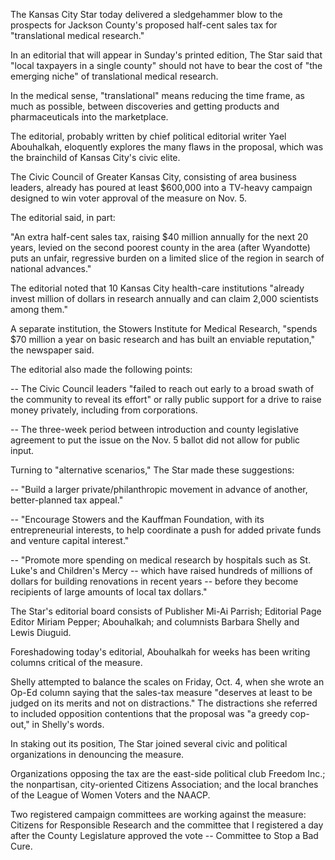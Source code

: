 The Kansas City Star today delivered a sledgehammer blow to the prospects for Jackson County's proposed half-cent sales tax for "translational medical research."

In an editorial that will appear in Sunday's printed edition, The Star said that "local taxpayers in a single county" should not have to bear the cost of "the emerging niche" of translational medical research.

In the medical sense, "translational" means reducing the time frame, as much as possible, between discoveries and getting products and pharmaceuticals into the marketplace.

The editorial, probably written by chief political editorial writer Yael Abouhalkah, eloquently explores the many flaws in the proposal, which was the brainchild of Kansas City's civic elite.

The Civic Council of Greater Kansas City, consisting of area business leaders, already has poured at least $600,000 into a TV-heavy campaign designed to win voter approval of the measure on Nov. 5.

The editorial said, in part:

"An extra half-cent sales tax, raising $40 million annually for the next 20 years, levied on the second poorest county in the area (after Wyandotte) puts an unfair, regressive burden on a limited slice of the region in search of national advances."

The editorial noted that 10 Kansas City health-care institutions "already invest million of dollars in research annually and can claim 2,000 scientists among them."

A separate institution, the Stowers Institute for Medical Research, "spends $70 million a year on basic research and has built an enviable reputation," the newspaper said.

The editorial also made the following points:

-- The Civic Council leaders "failed to reach out early to a broad swath of the community to reveal its effort" or rally public support for a drive to raise money privately, including from corporations.

-- The three-week period between introduction and county legislative agreement to put the issue on the Nov. 5 ballot did not allow for public input.

Turning to "alternative scenarios," The Star made these suggestions:

-- "Build a larger private/philanthropic movement in advance of another, better-planned tax appeal."

-- "Encourage Stowers and the Kauffman Foundation, with its entrepreneurial interests, to help coordinate a push for added private funds and venture capital interest."

-- "Promote more spending on medical research by hospitals such as St. Luke's and Children's Mercy -- which have raised hundreds of millions of dollars for building renovations in recent years -- before they become recipients of large amounts of local tax dollars."

The Star's editorial board consists of Publisher Mi-Ai Parrish; Editorial Page Editor Miriam Pepper; Abouhalkah; and columnists Barbara Shelly and Lewis Diuguid.

Foreshadowing today's editorial, Abouhalkah for weeks has been writing columns critical of the measure.

Shelly attempted to balance the scales on Friday, Oct. 4, when she wrote an Op-Ed column saying that the sales-tax measure "deserves at least to be judged on its merits and not on distractions." The distractions she referred to included opposition contentions that the proposal was "a greedy cop-out," in Shelly's words.

In staking out its position, The Star joined several civic and political organizations in denouncing the measure.

Organizations opposing the tax are the east-side political club Freedom Inc.; the nonpartisan, city-oriented Citizens Association; and the local branches of the League of Women Voters and the NAACP.

Two registered campaign committees are working against the measure: Citizens for Responsible Research and the committee that I registered a day after the County Legislature approved the vote -- Committee to Stop a Bad Cure.

